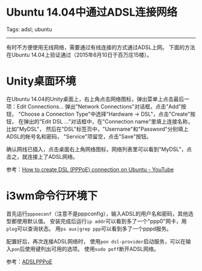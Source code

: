 # Ubuntu 14.04中通过ADSL连接网络
Tags: adsl; ubuntu

------

有时不方便使用无线网络，需要通过有线连接的方式通过ADSL上网。
下面的方法在Ubuntu 14.04上验证通过（2015年6月10日于百万庄15楼）。

# Unity桌面环境

在Ubuntu 14.04的Unity桌面上，右上角点击网络图标，弹出菜单上点击最后一项：Edit Connections...
弹出"Network Connections"对话框，点击"Add"按钮，
"Choose a Connection Type"中选择"Hardware -> DSL"，点击"Create"按钮，
在弹出的"Edit DSL ..."对话框中，在"Connection name"里填上连接名称，比如"MyDSL"，
然后在"DSL"标签页中，"Username"和"Password"分别填上ADSL的帐号名和密码，
"Service"项留空，点击"Save"按钮。

确认网线已插入，点击桌面右上角网络图标，网络列表里可以看到"MyDSL"，点击之，就连接上了ADSL网络。

参考：[How to create DSL (PPPoE) connection on Ubuntu - YouTube](https://www.youtube.com/watch?v=Dx-G-Sn6IhY)

# i3wm命令行环境下

首先运行`pppoeconf`（注意不是pppconfig），输入ADSL的用户名和密码，其他选型都使用默认值。
安装完成后运行`ip addr`可以看到多了一个"ppp0"网卡，用`plog`可以查询状态。
用`ps aux|grep ppp`可以看到多了一个pppd服务。

配置好后，再次连接ADSL网络时，
使用`pon dsl-provider`启动服务，可以在输入`pon`后使用<Tab>键列出可用的选项。
使用`sudo poff`断开ADSL网络。

参考：[ADSLPPPoE](https://help.ubuntu.com/community/ADSLPPPoE)
